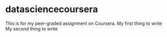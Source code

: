# datasciencecoursera
This is for my peer-graded assignment on Coursera. 
My first thing to write
My second thing to write